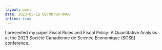 ```yaml
---
layout: post
date: 2023-05-12 09:00:00-0400
inline: true
---
```



 I presented my paper  Fiscal Rules and Fiscal Policy: A Quantitative Analysis  at the 2023 Société Canadienne de Science Economique (SCSE) conference.

